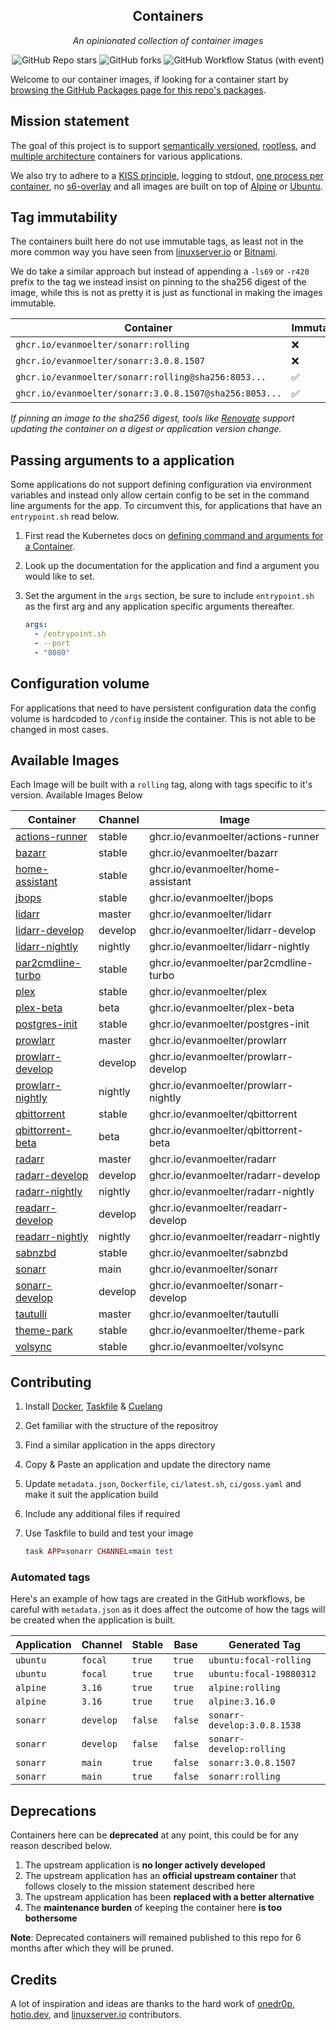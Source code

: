<!---
NOTE: AUTO-GENERATED FILE
to edit this file, instead edit its template at: ./github/scripts/templates/README.md.j2
-->
<div align="center">


## Containers

_An opinionated collection of container images_

</div>

<div align="center">

![GitHub Repo stars](https://img.shields.io/github/stars/evanmoelter/containers?style=for-the-badge)
![GitHub forks](https://img.shields.io/github/forks/evanmoelter/containers?style=for-the-badge)
![GitHub Workflow Status (with event)](https://img.shields.io/github/actions/workflow/status/evanmoelter/containers/release-scheduled.yaml?style=for-the-badge&label=Scheduled%20Release)

</div>

Welcome to our container images, if looking for a container start by [browsing the GitHub Packages page for this repo's packages](https://github.com/evanmoelter?tab=packages&repo_name=containers).

## Mission statement

The goal of this project is to support [semantically versioned](https://semver.org/), [rootless](https://rootlesscontaine.rs/), and [multiple architecture](https://www.docker.com/blog/multi-arch-build-and-images-the-simple-way/) containers for various applications.

We also try to adhere to a [KISS principle](https://en.wikipedia.org/wiki/KISS_principle), logging to stdout, [one process per container](https://testdriven.io/tips/59de3279-4a2d-4556-9cd0-b444249ed31e/), no [s6-overlay](https://github.com/just-containers/s6-overlay) and all images are built on top of [Alpine](https://hub.docker.com/_/alpine) or [Ubuntu](https://hub.docker.com/_/ubuntu).

## Tag immutability

The containers built here do not use immutable tags, as least not in the more common way you have seen from [linuxserver.io](https://fleet.linuxserver.io/) or [Bitnami](https://bitnami.com/stacks/containers).

We do take a similar approach but instead of appending a `-ls69` or `-r420` prefix to the tag we instead insist on pinning to the sha256 digest of the image, while this is not as pretty it is just as functional in making the images immutable.

| Container                                          | Immutable |
|----------------------------------------------------|-----------|
| `ghcr.io/evanmoelter/sonarr:rolling`                   | ❌         |
| `ghcr.io/evanmoelter/sonarr:3.0.8.1507`                | ❌         |
| `ghcr.io/evanmoelter/sonarr:rolling@sha256:8053...`    | ✅         |
| `ghcr.io/evanmoelter/sonarr:3.0.8.1507@sha256:8053...` | ✅         |

_If pinning an image to the sha256 digest, tools like [Renovate](https://github.com/renovatebot/renovate) support updating the container on a digest or application version change._

## Passing arguments to a application

Some applications do not support defining configuration via environment variables and instead only allow certain config to be set in the command line arguments for the app. To circumvent this, for applications that have an `entrypoint.sh` read below.

1. First read the Kubernetes docs on [defining command and arguments for a Container](https://kubernetes.io/docs/tasks/inject-data-application/define-command-argument-container/).
2. Look up the documentation for the application and find a argument you would like to set.
3. Set the argument in the `args` section, be sure to include `entrypoint.sh` as the first arg and any application specific arguments thereafter.

    ```yaml
    args:
      - /entrypoint.sh
      - --port
      - "8080"
    ```

## Configuration volume

For applications that need to have persistent configuration data the config volume is hardcoded to `/config` inside the container. This is not able to be changed in most cases.

## Available Images

Each Image will be built with a `rolling` tag, along with tags specific to it's version. Available Images Below

Container | Channel | Image
--- | --- | ---
[actions-runner](https://github.com/evanmoelter/containers/pkgs/container/actions-runner) | stable | ghcr.io/evanmoelter/actions-runner
[bazarr](https://github.com/evanmoelter/containers/pkgs/container/bazarr) | stable | ghcr.io/evanmoelter/bazarr
[home-assistant](https://github.com/evanmoelter/containers/pkgs/container/home-assistant) | stable | ghcr.io/evanmoelter/home-assistant
[jbops](https://github.com/evanmoelter/containers/pkgs/container/jbops) | stable | ghcr.io/evanmoelter/jbops
[lidarr](https://github.com/evanmoelter/containers/pkgs/container/lidarr) | master | ghcr.io/evanmoelter/lidarr
[lidarr-develop](https://github.com/evanmoelter/containers/pkgs/container/lidarr-develop) | develop | ghcr.io/evanmoelter/lidarr-develop
[lidarr-nightly](https://github.com/evanmoelter/containers/pkgs/container/lidarr-nightly) | nightly | ghcr.io/evanmoelter/lidarr-nightly
[par2cmdline-turbo](https://github.com/evanmoelter/containers/pkgs/container/par2cmdline-turbo) | stable | ghcr.io/evanmoelter/par2cmdline-turbo
[plex](https://github.com/evanmoelter/containers/pkgs/container/plex) | stable | ghcr.io/evanmoelter/plex
[plex-beta](https://github.com/evanmoelter/containers/pkgs/container/plex-beta) | beta | ghcr.io/evanmoelter/plex-beta
[postgres-init](https://github.com/evanmoelter/containers/pkgs/container/postgres-init) | stable | ghcr.io/evanmoelter/postgres-init
[prowlarr](https://github.com/evanmoelter/containers/pkgs/container/prowlarr) | master | ghcr.io/evanmoelter/prowlarr
[prowlarr-develop](https://github.com/evanmoelter/containers/pkgs/container/prowlarr-develop) | develop | ghcr.io/evanmoelter/prowlarr-develop
[prowlarr-nightly](https://github.com/evanmoelter/containers/pkgs/container/prowlarr-nightly) | nightly | ghcr.io/evanmoelter/prowlarr-nightly
[qbittorrent](https://github.com/evanmoelter/containers/pkgs/container/qbittorrent) | stable | ghcr.io/evanmoelter/qbittorrent
[qbittorrent-beta](https://github.com/evanmoelter/containers/pkgs/container/qbittorrent-beta) | beta | ghcr.io/evanmoelter/qbittorrent-beta
[radarr](https://github.com/evanmoelter/containers/pkgs/container/radarr) | master | ghcr.io/evanmoelter/radarr
[radarr-develop](https://github.com/evanmoelter/containers/pkgs/container/radarr-develop) | develop | ghcr.io/evanmoelter/radarr-develop
[radarr-nightly](https://github.com/evanmoelter/containers/pkgs/container/radarr-nightly) | nightly | ghcr.io/evanmoelter/radarr-nightly
[readarr-develop](https://github.com/evanmoelter/containers/pkgs/container/readarr-develop) | develop | ghcr.io/evanmoelter/readarr-develop
[readarr-nightly](https://github.com/evanmoelter/containers/pkgs/container/readarr-nightly) | nightly | ghcr.io/evanmoelter/readarr-nightly
[sabnzbd](https://github.com/evanmoelter/containers/pkgs/container/sabnzbd) | stable | ghcr.io/evanmoelter/sabnzbd
[sonarr](https://github.com/evanmoelter/containers/pkgs/container/sonarr) | main | ghcr.io/evanmoelter/sonarr
[sonarr-develop](https://github.com/evanmoelter/containers/pkgs/container/sonarr-develop) | develop | ghcr.io/evanmoelter/sonarr-develop
[tautulli](https://github.com/evanmoelter/containers/pkgs/container/tautulli) | master | ghcr.io/evanmoelter/tautulli
[theme-park](https://github.com/evanmoelter/containers/pkgs/container/theme-park) | stable | ghcr.io/evanmoelter/theme-park
[volsync](https://github.com/evanmoelter/containers/pkgs/container/volsync) | stable | ghcr.io/evanmoelter/volsync


## Contributing

1. Install [Docker](https://docs.docker.com/get-docker/), [Taskfile](https://taskfile.dev/) & [Cuelang](https://cuelang.org/)
2. Get familiar with the structure of the repositroy
3. Find a similar application in the apps directory
4. Copy & Paste an application and update the directory name
5. Update `metadata.json`, `Dockerfile`, `ci/latest.sh`, `ci/goss.yaml` and make it suit the application build
6. Include any additional files if required
7. Use Taskfile to build and test your image

    ```ruby
    task APP=sonarr CHANNEL=main test
    ```

### Automated tags

Here's an example of how tags are created in the GitHub workflows, be careful with `metadata.json` as it does affect the outcome of how the tags will be created when the application is built.

| Application | Channel   | Stable  | Base    | Generated Tag               |
|-------------|-----------|---------|---------|-----------------------------|
| `ubuntu`    | `focal`   | `true`  | `true`  | `ubuntu:focal-rolling`      |
| `ubuntu`    | `focal`   | `true`  | `true`  | `ubuntu:focal-19880312`     |
| `alpine`    | `3.16`    | `true`  | `true`  | `alpine:rolling`            |
| `alpine`    | `3.16`    | `true`  | `true`  | `alpine:3.16.0`             |
| `sonarr`    | `develop` | `false` | `false` | `sonarr-develop:3.0.8.1538` |
| `sonarr`    | `develop` | `false` | `false` | `sonarr-develop:rolling`    |
| `sonarr`    | `main`    | `true`  | `false` | `sonarr:3.0.8.1507`         |
| `sonarr`    | `main`    | `true`  | `false` | `sonarr:rolling`            |

## Deprecations

Containers here can be **deprecated** at any point, this could be for any reason described below.

1. The upstream application is **no longer actively developed**
2. The upstream application has an **official upstream container** that follows closely to the mission statement described here
3. The upstream application has been **replaced with a better alternative**
4. The **maintenance burden** of keeping the container here **is too bothersome**

**Note**: Deprecated containers will remained published to this repo for 6 months after which they will be pruned.
## Credits

A lot of inspiration and ideas are thanks to the hard work of [onedr0p](https://github.com/onedr0p), [hotio.dev](https://hotio.dev/), and [linuxserver.io](https://www.linuxserver.io/) contributors.
